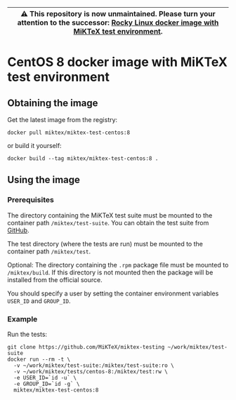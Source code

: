 | :warning: This repository is now unmaintained. Please turn your attention to the successor: [Rocky Linux docker image with MiKTeX test environment](https://github.com/MiKTeX/docker-miktex-test-rockylinux).
| ---

# CentOS 8 docker image with MiKTeX test environment

## Obtaining the image

Get the latest image from the registry:

    docker pull miktex/miktex-test-centos:8

or build it yourself:

    docker build --tag miktex/miktex-test-centos:8 .

## Using the image

### Prerequisites

The directory containing the MiKTeX test suite must be mounted to the
container path `/miktex/test-suite`.  You can obtain the test suite
from [GitHub](https://github.com/MiKTeX/miktex-testing).

The test directory (where the tests are run) must be mounted to the
container path `/miktex/test`.

Optional: The directory containing the `.rpm` package file must be
mounted to `/miktex/build`.  If this directory is not mounted then the
package will be installed from the official source.

You should specify a user by setting the container environment
variables `USER_ID` and `GROUP_ID`.

### Example

Run the tests:

    git clone https://github.com/MiKTeX/miktex-testing ~/work/miktex/test-suite
    docker run --rm -t \
      -v ~/work/miktex/test-suite:/miktex/test-suite:ro \
      -v ~/work/miktex/tests/centos-8:/miktex/test:rw \
      -e USER_ID=`id -u` \
      -e GROUP_ID=`id -g` \
      miktex/miktex-test-centos:8
